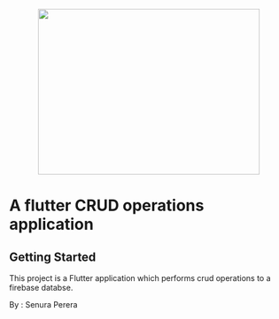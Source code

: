 <p align="center"><a href="https://github.com/senuradp" target="_blank"><img src="https://user-images.githubusercontent.com/51419598/152648731-567997ec-ac1c-4a9c-a816-a1fb1882abbe.png" height="300" width="400"></a></p>


# A flutter CRUD operations application

## Getting Started

This project is a Flutter application which performs crud operations to a firebase databse.

By : Senura Perera
